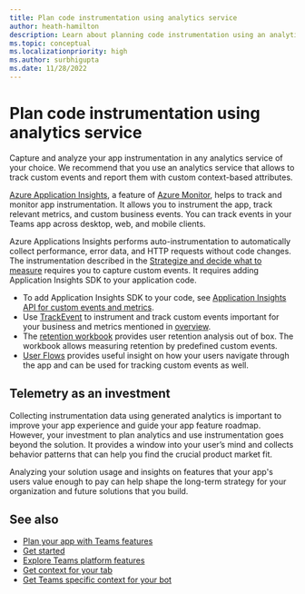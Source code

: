 ```yaml
---
title: Plan code instrumentation using analytics service
author: heath-hamilton
description: Learn about planning code instrumentation using an analytics service.
ms.topic: conceptual
ms.localizationpriority: high
ms.author: surbhigupta
ms.date: 11/28/2022
---
```


# Plan code instrumentation using analytics service

<!--Implement your analytics service-->

Capture and analyze your app instrumentation in any analytics service of your choice. We recommend that you use an analytics service that allows to track custom events and report them with custom context-based attributes.

[Azure Application Insights](/azure/azure-monitor/app/app-insights-overview), a feature of [Azure Monitor](/azure/azure-monitor/), helps to track and monitor app instrumentation. It allows you to instrument the app, track relevant metrics, and custom business events. You can track events in your Teams app across desktop, web, and mobile clients.

Azure Applications Insights performs auto-instrumentation to automatically collect performance, error data, and HTTP requests without code changes. The instrumentation described in the [Strategize and decide what to measure](strategize-measure.md) requires you to capture custom events. It requires adding Application Insights SDK to your application code.

- To add Application Insights SDK to your code, see [Application Insights API for custom events and metrics](/azure/azure-monitor/app/api-custom-events-metrics#prep).
- Use [TrackEvent](/azure/azure-monitor/app/usage-overview#custom-business-events) to instrument and track custom events important for your business and metrics mentioned in [overview](overview-analytics.md).
- The [retention workbook](/azure/azure-monitor/app/usage-retention) provides user retention analysis out of box. The workbook allows measuring retention by predefined custom events.
- [User Flows](/azure/azure-monitor/app/usage-flows) provides useful insight on how your users navigate through the app and can be used for tracking custom events as well.

## Telemetry as an investment

Collecting instrumentation data using generated analytics is important to improve your app experience and guide your app feature roadmap. However, your investment to plan analytics and use instrumentation goes beyond the solution. It provides a window into your user’s mind and collects behavior patterns that can help you find the crucial product market fit.

Analyzing your solution usage and insights on features that your app's users value enough to pay can help shape the long-term strategy for your organization and future solutions that you build.

## See also

- [Plan your app with Teams features](../app-fundamentals-overview.md)
- [Get started](../../get-started/get-started-overview.md)
- [Explore Teams platform features](../../overview-explore.md)
- [Get context for your tab](../../tabs/how-to/access-teams-context.md)
- [Get Teams specific context for your bot](../../bots/how-to/get-teams-context.md)